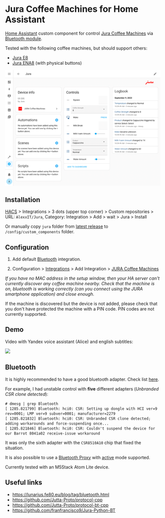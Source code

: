 # Jura Coffee Machines for Home Assistant

[Home Assistant](https://www.home-assistant.io/) custom component for control [Jura Coffee Machines](https://us.jura.com/) via [Bluetooth module](https://us.jura.com/en/homeproducts/accessories/SmartConnect-Main-72167).

Tested with the following coffee machines, but should support others: 
- [Jura E8](https://us.jura.com/en/homeproducts/machines/E8-Piano-Black-NAA-15400)
- [Jura ENA8](https://us.jura.com/en/homeproducts/machines/ENA-8-Metropolitan-Black-NA-15281) (with physical buttons)

![](demo.png)

## Installation

[HACS](https://hacs.xyz/) > Integrations > 3 dots (upper top corner) > Custom repositories > URL: `AlexxIT/Jura`, Category: Integration > Add > wait > Jura > Install

Or manually copy `jura` folder from [latest release](https://github.com/AlexxIT/Jura/releases/latest) to `/config/custom_components` folder.

## Configuration

1. Add default [Bluetooth](https://www.home-assistant.io/integrations/bluetooth/) integration. 

2. Configuration > [Integrations](https://my.home-assistant.io/redirect/integrations/) > Add Integration > [JURA Coffee Machines](https://my.home-assistant.io/redirect/config_flow_start/?domain=jura)

*If you have no MAC address in the setup window, then your HA server can't currently discover any coffee machine nearby. Check that the machine is on, bluetooth is working correctly (can you connect using the JURA smartphone application) and close enough.*

If the machine is discovered but the device is not added, please check that you don't have protected the machine with a PIN code. PIN codes are not currently supported.

## Demo

Video with Yandex voice assistant (Alice) and english subtitles:

[![](https://img.youtube.com/vi/NzvDjmDLbJE/mqdefault.jpg)](https://www.youtube.com/watch?v=NzvDjmDLbJE)

## Bluetooth

It is highly recommended to have a good bluetooth adapter. Check list [here](https://www.home-assistant.io/integrations/bluetooth/).

For example, I had unstable control with **five** different adapters (*Unbranded CSR clone detected*):

```
# dmesg | grep Bluetooth
[ 1285.821799] Bluetooth: hci0: CSR: Setting up dongle with HCI ver=9 rev=0001; LMP ver=9 subver=0001; manufacturer=2279
[ 1285.821832] Bluetooth: hci0: CSR: Unbranded CSR clone detected; adding workarounds and force-suspending once...
[ 1285.821846] Bluetooth: hci0: CSR: Couldn't suspend the device for our Barrot 8041a02 receive-issue workaround
```

It was only the sixth adapter with the `CSR8510A10` chip that fixed the situation.

It is also possible to use a [Bluetooth Proxy](https://esphome.io/components/bluetooth_proxy.html) with [active](https://esphome.io/components/bluetooth_proxy.html#configuration) mode supported.

Currently tested with an M5Stack Atom Lite device.

## Useful links

- https://lunarius.fe80.eu/blog/tag/bluetooth.html
- https://github.com/Jutta-Proto/protocol-cpp
- https://github.com/Jutta-Proto/protocol-bt-cpp
- https://github.com/franfrancisco9/Jura-Python-BT
